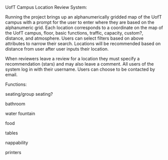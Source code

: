 UofT Campus Location Review System:

Running the project brings up an alphanumerically gridded map of the UofT campus with a prompt for the user to enter where they are based on the alphanumeric grid. Each location corresponds to a coordinate on the map of the UofT campus, floor, basic functions, traffic, capacity, custom?, distance, and atmosphere. Users can select filters based on above attributes to narrow their search. Locations will be recommended based on distance from user after user inputs their location. 

When reviewers leave a review for a location they must specify a recommendation (stars) and may also leave a comment. All users of the system log in with their username. Users can choose to be contacted by email.

Functions:

  seating/group seating?
  
  bathroom
  
  water fountain
  
  food
  
  tables
  
  nappability
  
  printers
  
